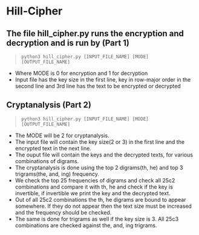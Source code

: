 # Hill-Cipher
## The file hill_cipher.py runs the encryption and decryption and is run by (Part 1)
> `python3 hill_cipher.py [INPUT_FILE_NAME] [MODE] [OUTPUT_FILE_NAME]`
- Where MODE is 0 for encryption and 1 for decryption
- Input file has the key size in the first line, key in row-major order in the second line and 3rd line has the text to be encrypted or decrypted

## Cryptanalysis (Part 2)
> `python3 hill_cipher.py [INPUT_FILE_NAME] [MODE] [OUTPUT_FILE_NAME]`
- The MODE will be 2 for cryptanalysis.
- The input file will contain the key size(2 or 3) in the first line and the encrypted text in the next line.
- The ouput file will contain the keys and the decrypted texts, for various combinations of digrams.
- The cryptanalysis is done using the top 2 digrams(th, he) and top 3 trigrams(the, and, ing) frequency.
- We check the top 25 frequencies of digrams and check all 25c2 combinations and compare it with th, he and check if the key is invertible, if invertible we print the key and the decrypted text.
- Out of all 25c2 combinations the th, he digrams are bound to appear somewhere. If they do not appear then the text size must be increased and the frequency should be checked.
- The same is done for trigrams as well if the key size is 3. All 25c3 combinations are checked against the, and, ing trigrams.
